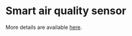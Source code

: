 # Smart air quality sensor

More details are available [here](https://ocw.cs.pub.ro/courses/pm/prj2025/avaduva/cosmin.iliescu).
